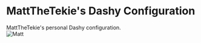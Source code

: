 # MattTheTekie's Dashy Configuration
MattTheTekie's personal Dashy configuration.\
![Matt](https://avatars.githubusercontent.com/u/94870997)
